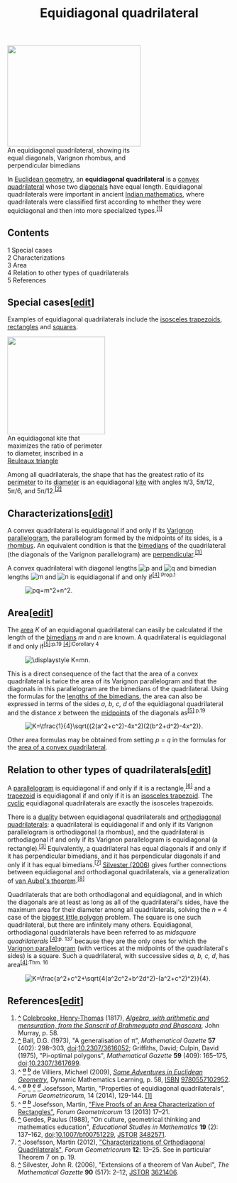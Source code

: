 ﻿---
lastrevid: 641881169
pageid: 35012663
canonicalurl: http://en.wikipedia.org/wiki/Equidiagonal_quadrilateral
title: Equidiagonal quadrilateral
editurl: http://en.wikipedia.org/w/index.php?title=Equidiagonal_quadrilateral&action=edit
length: 6691
contentmodel: wikitext
pagelanguage: en
touched: 2015-02-14T13:05:20Z
ns: 0
fullurl: http://en.wikipedia.org/wiki/Equidiagonal_quadrilateral
---

<div class="thumb tright"><div class="thumbinner" style="width:302px;"><a href="/wiki/File:Equidiagonal_quadrilateral.svg" class="image"><img alt="" src="//upload.wikimedia.org/wikipedia/commons/thumb/c/cc/Equidiagonal_quadrilateral.svg/300px-Equidiagonal_quadrilateral.svg.png" width="300" height="228" class="thumbimage" srcset="//upload.wikimedia.org/wikipedia/commons/thumb/c/cc/Equidiagonal_quadrilateral.svg/450px-Equidiagonal_quadrilateral.svg.png 1.5x, //upload.wikimedia.org/wikipedia/commons/thumb/c/cc/Equidiagonal_quadrilateral.svg/600px-Equidiagonal_quadrilateral.svg.png 2x" data-file-width="385" data-file-height="292" /></a>  <div class="thumbcaption"><div class="magnify"><a href="/wiki/File:Equidiagonal_quadrilateral.svg" class="internal" title="Enlarge"></a></div>An  equidiagonal quadrilateral, showing its equal diagonals, Varignon rhombus, and perpendicular bimedians</div></div></div>
<p>In <a href="/wiki/Euclidean_geometry" title="Euclidean geometry">Euclidean geometry</a>, an <b>equidiagonal quadrilateral</b> is a <a href="/wiki/Convex_polygon" title="Convex polygon" class="mw-redirect">convex</a> <a href="/wiki/Quadrilateral" title="Quadrilateral">quadrilateral</a> whose two <a href="/wiki/Diagonal" title="Diagonal">diagonals</a> have equal length. Equidiagonal quadrilaterals were important in ancient <a href="/wiki/Indian_mathematics" title="Indian mathematics">Indian mathematics</a>, where quadrilaterals were classified first according to whether they were equidiagonal and then into more specialized types.<sup id="cite_ref-1" class="reference"><a href="#cite_note-1"><span>[</span>1<span>]</span></a></sup>
</p>
<div id="toc" class="toc"><div id="toctitle"><h2>Contents</h2></div>
<ul>
<li class="toclevel-1 tocsection-1"><a href="#Special_cases"><span class="tocnumber">1</span> <span class="toctext">Special cases</span></a></li>
<li class="toclevel-1 tocsection-2"><a href="#Characterizations"><span class="tocnumber">2</span> <span class="toctext">Characterizations</span></a></li>
<li class="toclevel-1 tocsection-3"><a href="#Area"><span class="tocnumber">3</span> <span class="toctext">Area</span></a></li>
<li class="toclevel-1 tocsection-4"><a href="#Relation_to_other_types_of_quadrilaterals"><span class="tocnumber">4</span> <span class="toctext">Relation to other types of quadrilaterals</span></a></li>
<li class="toclevel-1 tocsection-5"><a href="#References"><span class="tocnumber">5</span> <span class="toctext">References</span></a></li>
</ul>
</div>

<h2><span class="mw-headline" id="Special_cases">Special cases</span><span class="mw-editsection"><span class="mw-editsection-bracket">[</span><a href="/w/index.php?title=Equidiagonal_quadrilateral&amp;action=edit&amp;section=1" title="Edit section: Special cases">edit</a><span class="mw-editsection-bracket">]</span></span></h2>
<p>Examples of equidiagonal quadrilaterals include the <a href="/wiki/Isosceles_trapezoid" title="Isosceles trapezoid">isosceles trapezoids</a>, <a href="/wiki/Rectangle" title="Rectangle">rectangles</a> and <a href="/wiki/Square_(geometry)" title="Square (geometry)" class="mw-redirect">squares</a>.
</p>
<div class="thumb tright"><div class="thumbinner" style="width:222px;"><a href="/wiki/File:Reuleaux_kite.svg" class="image"><img alt="" src="//upload.wikimedia.org/wikipedia/commons/thumb/7/72/Reuleaux_kite.svg/220px-Reuleaux_kite.svg.png" width="220" height="220" class="thumbimage" srcset="//upload.wikimedia.org/wikipedia/commons/thumb/7/72/Reuleaux_kite.svg/330px-Reuleaux_kite.svg.png 1.5x, //upload.wikimedia.org/wikipedia/commons/thumb/7/72/Reuleaux_kite.svg/440px-Reuleaux_kite.svg.png 2x" data-file-width="363" data-file-height="363" /></a>  <div class="thumbcaption"><div class="magnify"><a href="/wiki/File:Reuleaux_kite.svg" class="internal" title="Enlarge"></a></div>An equidiagonal kite that maximizes the ratio of perimeter to diameter, inscribed in a <a href="/wiki/Reuleaux_triangle" title="Reuleaux triangle">Reuleaux triangle</a></div></div></div>
<p>Among all quadrilaterals, the shape that has the greatest ratio of its <a href="/wiki/Perimeter" title="Perimeter">perimeter</a> to its <a href="/wiki/Diameter" title="Diameter">diameter</a> is an equidiagonal <a href="/wiki/Kite_(geometry)" title="Kite (geometry)">kite</a> with angles π/3, 5π/12, 5π/6, and 5π/12.<sup id="cite_ref-2" class="reference"><a href="#cite_note-2"><span>[</span>2<span>]</span></a></sup>
</p>
<h2><span class="mw-headline" id="Characterizations">Characterizations</span><span class="mw-editsection"><span class="mw-editsection-bracket">[</span><a href="/w/index.php?title=Equidiagonal_quadrilateral&amp;action=edit&amp;section=2" title="Edit section: Characterizations">edit</a><span class="mw-editsection-bracket">]</span></span></h2>
<p>A convex quadrilateral is equidiagonal if and only if its <a href="/wiki/Varignon_parallelogram" title="Varignon parallelogram" class="mw-redirect">Varignon parallelogram</a>, the parallelogram formed by the midpoints of its sides, is a <a href="/wiki/Rhombus" title="Rhombus">rhombus</a>. An equivalent condition is that the <a href="/wiki/Quadrilateral#Special_line_segments" title="Quadrilateral">bimedians</a> of the quadrilateral  (the diagonals of the Varignon parallelogram) are <a href="/wiki/Perpendicular" title="Perpendicular">perpendicular</a>.<sup id="cite_ref-adventures_3-0" class="reference"><a href="#cite_note-adventures-3"><span>[</span>3<span>]</span></a></sup>
</p><p>A convex quadrilateral with diagonal lengths <img class="mwe-math-fallback-image-inline tex" alt="p" src="//upload.wikimedia.org/math/8/3/8/83878c91171338902e0fe0fb97a8c47a.png" /> and <img class="mwe-math-fallback-image-inline tex" alt="q" src="//upload.wikimedia.org/math/7/6/9/7694f4a66316e53c8cdd9d9954bd611d.png" /> and bimedian lengths <img class="mwe-math-fallback-image-inline tex" alt="m" src="//upload.wikimedia.org/math/6/f/8/6f8f57715090da2632453988d9a1501b.png" /> and <img class="mwe-math-fallback-image-inline tex" alt="n" src="//upload.wikimedia.org/math/7/b/8/7b8b965ad4bca0e41ab51de7b31363a1.png" /> is equidiagonal if and only if<sup id="cite_ref-J2014_4-0" class="reference"><a href="#cite_note-J2014-4"><span>[</span>4<span>]</span></a></sup><sup class="reference" style="white-space:nowrap;">:Prop.1</sup>
</p>
<dl><dd><img class="mwe-math-fallback-image-inline tex" alt="pq=m^2+n^2." src="//upload.wikimedia.org/math/f/5/0/f50a55f10b0be9aafd585af535064e02.png" /></dd></dl>
<h2><span class="mw-headline" id="Area">Area</span><span class="mw-editsection"><span class="mw-editsection-bracket">[</span><a href="/w/index.php?title=Equidiagonal_quadrilateral&amp;action=edit&amp;section=3" title="Edit section: Area">edit</a><span class="mw-editsection-bracket">]</span></span></h2>
<p>The <a href="/wiki/Area" title="Area">area</a> <i>K</i> of an equidiagonal quadrilateral can easily be calculated if the length of the <a href="/wiki/Quadrilateral#Special_line_segments" title="Quadrilateral">bimedians</a> <i>m</i> and <i>n</i> are known. A quadrilateral is equidiagonal if and only if<sup id="cite_ref-Josefsson_5-0" class="reference"><a href="#cite_note-Josefsson-5"><span>[</span>5<span>]</span></a></sup><sup class="reference" style="white-space:nowrap;">:p.19</sup> <sup id="cite_ref-J2014_4-1" class="reference"><a href="#cite_note-J2014-4"><span>[</span>4<span>]</span></a></sup><sup class="reference" style="white-space:nowrap;">:Corollary 4</sup>
</p>
<dl><dd><img class="mwe-math-fallback-image-inline tex" alt="\displaystyle K=mn." src="//upload.wikimedia.org/math/3/7/8/378820acc0dc6b8284fa4ae5449fb28f.png" /></dd></dl>
<p>This is a direct consequence of the fact that the area of a convex quadrilateral is twice the area of its Varignon parallelogram and that the diagonals in this parallelogram are the bimedians of the quadrilateral. Using the formulas for the <a href="/wiki/Quadrilateral#Bimedians" title="Quadrilateral">lengths of the bimedians</a>, the area can also be expressed in terms of the sides <i>a, b, c, d</i> of the equidiagonal quadrilateral and the distance <i>x</i> between the <a href="/wiki/Midpoint" title="Midpoint">midpoints</a> of the diagonals as<sup id="cite_ref-Josefsson_5-1" class="reference"><a href="#cite_note-Josefsson-5"><span>[</span>5<span>]</span></a></sup><sup class="reference" style="white-space:nowrap;">:p.19</sup>
</p>
<dl><dd><img class="mwe-math-fallback-image-inline tex" alt="K=\tfrac{1}{4}\sqrt{(2(a^2+c^2)-4x^2)(2(b^2+d^2)-4x^2)}." src="//upload.wikimedia.org/math/c/a/4/ca4b411268061275fa25665774d3efbf.png" /></dd></dl>
<p>Other area formulas may be obtained from setting <i>p</i> = <i>q</i> in the formulas for the <a href="/wiki/Quadrilateral#Area_of_a_convex_quadrilateral" title="Quadrilateral">area of a convex quadrilateral</a>.
</p>
<h2><span class="mw-headline" id="Relation_to_other_types_of_quadrilaterals">Relation to other types of quadrilaterals</span><span class="mw-editsection"><span class="mw-editsection-bracket">[</span><a href="/w/index.php?title=Equidiagonal_quadrilateral&amp;action=edit&amp;section=4" title="Edit section: Relation to other types of quadrilaterals">edit</a><span class="mw-editsection-bracket">]</span></span></h2>
<p>A <a href="/wiki/Parallelogram" title="Parallelogram">parallelogram</a> is equidiagonal if and only if it is a rectangle,<sup id="cite_ref-6" class="reference"><a href="#cite_note-6"><span>[</span>6<span>]</span></a></sup> and a <a href="/wiki/Trapezoid" title="Trapezoid">trapezoid</a> is equidiagonal if and only if it is an <a href="/wiki/Isosceles_trapezoid" title="Isosceles trapezoid">isosceles trapezoid</a>. The <a href="/wiki/Cyclic_quadrilateral" title="Cyclic quadrilateral">cyclic</a> equidiagonal quadrilaterals are exactly the isosceles trapezoids.
</p><p>There is a <a href="/wiki/Duality_(mathematics)" title="Duality (mathematics)">duality</a> between equidiagonal quadrilaterals and <a href="/wiki/Orthodiagonal_quadrilateral" title="Orthodiagonal quadrilateral">orthodiagonal quadrilaterals</a>: a quadrilateral is equidiagonal if and only if its Varignon parallelogram is orthodiagonal (a rhombus), and the quadrilateral is orthodiagonal if and only if its Varignon parallelogram is equidiagonal (a rectangle).<sup id="cite_ref-adventures_3-1" class="reference"><a href="#cite_note-adventures-3"><span>[</span>3<span>]</span></a></sup> Equivalently, a quadrilateral has equal diagonals if and only if it has perpendicular bimedians, and it has perpendicular diagonals if and only if it has equal bimedians.<sup id="cite_ref-7" class="reference"><a href="#cite_note-7"><span>[</span>7<span>]</span></a></sup> <a href="#CITEREFSilvester2006">Silvester (2006</a>) gives further connections between equidiagonal and orthodiagonal quadrilaterals, via a generalization of <a href="/wiki/Van_Aubel%27s_theorem" title="Van Aubel&#39;s theorem">van Aubel's theorem</a>.<sup id="cite_ref-8" class="reference"><a href="#cite_note-8"><span>[</span>8<span>]</span></a></sup>
</p><p>Quadrilaterals that are both orthodiagonal and equidiagonal, and in which the diagonals are at least as long as all of the quadrilateral's sides, have the maximum area for their diameter among all quadrilaterals, solving the <i>n</i>&#160;=&#160;4 case of the <a href="/wiki/Biggest_little_polygon" title="Biggest little polygon">biggest little polygon</a> problem. The square is one such quadrilateral, but there are infinitely many others. Equidiagonal, orthodiagonal quadrilaterals have been referred to as <i>midsquare quadrilaterals</i> 
<sup id="cite_ref-J2014_4-2" class="reference"><a href="#cite_note-J2014-4"><span>[</span>4<span>]</span></a></sup><sup class="reference" style="white-space:nowrap;">:p. 137</sup> because they are the only ones for which the <a href="/wiki/Varignon_parallelogram" title="Varignon parallelogram" class="mw-redirect">Varignon parallelogram</a> (with vertices at the midpoints of the quadrilateral's sides) is a square. Such a quadrilateral, with successive sides <i>a, b, c, d</i>, has area<sup id="cite_ref-J2014_4-3" class="reference"><a href="#cite_note-J2014-4"><span>[</span>4<span>]</span></a></sup><sup class="reference" style="white-space:nowrap;">:Thm. 16</sup>
</p>
<dl><dd><img class="mwe-math-fallback-image-inline tex" alt="K=\frac{a^2+c^2+\sqrt{4(a^2c^2+b^2d^2)-(a^2+c^2)^2}}{4}." src="//upload.wikimedia.org/math/6/b/2/6b204cce9f44c0415130da5ed099ad2d.png" /></dd></dl>
<h2><span class="mw-headline" id="References">References</span><span class="mw-editsection"><span class="mw-editsection-bracket">[</span><a href="/w/index.php?title=Equidiagonal_quadrilateral&amp;action=edit&amp;section=5" title="Edit section: References">edit</a><span class="mw-editsection-bracket">]</span></span></h2>
<div class="reflist" style="list-style-type: decimal;">
<ol class="references">
<li id="cite_note-1"><span class="mw-cite-backlink"><b><a href="#cite_ref-1">^</a></b></span> <span class="reference-text"><span id="CITEREFColebrooke1817" class="citation"><a href="/wiki/Henry_Thomas_Colebrooke" title="Henry Thomas Colebrooke">Colebrooke, Henry-Thomas</a> (1817), <a rel="nofollow" class="external text" href="http://books.google.com/books?id=ebZIAAAAcAAJ&amp;pg=PA58"><i>Algebra, with arithmetic and mensuration, from the Sanscrit of Brahmegupta and Bhascara</i></a>, John Murray, p.&#160;58</span><span title="ctx_ver=Z39.88-2004&amp;rfr_id=info%3Asid%2Fen.wikipedia.org%3AEquidiagonal+quadrilateral&amp;rft.au=Colebrooke%2C+Henry-Thomas&amp;rft.aufirst=Henry-Thomas&amp;rft.aulast=Colebrooke&amp;rft.btitle=Algebra%2C+with+arithmetic+and+mensuration%2C+from+the+Sanscrit+of+Brahmegupta+and+Bhascara&amp;rft.date=1817&amp;rft.genre=book&amp;rft_id=http%3A%2F%2Fbooks.google.com%2Fbooks%3Fid%3DebZIAAAAcAAJ%26pg%3DPA58&amp;rft.pages=58&amp;rft.pub=John+Murray&amp;rft_val_fmt=info%3Aofi%2Ffmt%3Akev%3Amtx%3Abook" class="Z3988"><span style="display:none;">&#160;</span></span>.</span>
</li>
<li id="cite_note-2"><span class="mw-cite-backlink"><b><a href="#cite_ref-2">^</a></b></span> <span class="reference-text"><span id="CITEREFBall1973" class="citation">Ball, D.G. (1973), "A generalisation of π", <i>Mathematical Gazette</i> <b>57</b> (402): 298–303, <a href="/wiki/Digital_object_identifier" title="Digital object identifier">doi</a>:<a rel="nofollow" class="external text" href="//dx.doi.org/10.2307%2F3616052">10.2307/3616052</a></span><span title="ctx_ver=Z39.88-2004&amp;rfr_id=info%3Asid%2Fen.wikipedia.org%3AEquidiagonal+quadrilateral&amp;rft.atitle=A+generalisation+of+%CF%80&amp;rft.au=Ball%2C+D.G.&amp;rft.aufirst=D.G.&amp;rft.aulast=Ball&amp;rft.date=1973&amp;rft.genre=article&amp;rft_id=info%3Adoi%2F10.2307%2F3616052&amp;rft.issue=402&amp;rft.jtitle=Mathematical+Gazette&amp;rft.pages=298-303&amp;rft_val_fmt=info%3Aofi%2Ffmt%3Akev%3Amtx%3Ajournal&amp;rft.volume=57" class="Z3988"><span style="display:none;">&#160;</span></span>; <span id="CITEREFGriffithsCulpin1975" class="citation">Griffiths, David; Culpin, David (1975), "Pi-optimal polygons", <i>Mathematical Gazette</i> <b>59</b> (409): 165–175, <a href="/wiki/Digital_object_identifier" title="Digital object identifier">doi</a>:<a rel="nofollow" class="external text" href="//dx.doi.org/10.2307%2F3617699">10.2307/3617699</a></span><span title="ctx_ver=Z39.88-2004&amp;rfr_id=info%3Asid%2Fen.wikipedia.org%3AEquidiagonal+quadrilateral&amp;rft.atitle=Pi-optimal+polygons&amp;rft.au=Culpin%2C+David&amp;rft.aufirst=David&amp;rft.au=Griffiths%2C+David&amp;rft.aulast=Griffiths&amp;rft.date=1975&amp;rft.genre=article&amp;rft_id=info%3Adoi%2F10.2307%2F3617699&amp;rft.issue=409&amp;rft.jtitle=Mathematical+Gazette&amp;rft.pages=165-175&amp;rft_val_fmt=info%3Aofi%2Ffmt%3Akev%3Amtx%3Ajournal&amp;rft.volume=59" class="Z3988"><span style="display:none;">&#160;</span></span>.</span>
</li>
<li id="cite_note-adventures-3"><span class="mw-cite-backlink">^ <a href="#cite_ref-adventures_3-0"><sup><i><b>a</b></i></sup></a> <a href="#cite_ref-adventures_3-1"><sup><i><b>b</b></i></sup></a></span> <span class="reference-text"><span id="CITEREFde_Villiers2009" class="citation">de Villiers, Michael (2009), <a rel="nofollow" class="external text" href="http://books.google.com/books?id=R7uCEqwsN40C&amp;pg=PA58"><i>Some Adventures in Euclidean Geometry</i></a>, Dynamic Mathematics Learning, p.&#160;58, <a href="/wiki/International_Standard_Book_Number" title="International Standard Book Number">ISBN</a>&#160;<a href="/wiki/Special:BookSources/9780557102952" title="Special:BookSources/9780557102952">9780557102952</a></span><span title="ctx_ver=Z39.88-2004&amp;rfr_id=info%3Asid%2Fen.wikipedia.org%3AEquidiagonal+quadrilateral&amp;rft.au=de+Villiers%2C+Michael&amp;rft.aufirst=Michael&amp;rft.aulast=de+Villiers&amp;rft.btitle=Some+Adventures+in+Euclidean+Geometry&amp;rft.date=2009&amp;rft.genre=book&amp;rft_id=http%3A%2F%2Fbooks.google.com%2Fbooks%3Fid%3DR7uCEqwsN40C%26pg%3DPA58&amp;rft.isbn=9780557102952&amp;rft.pages=58&amp;rft.pub=Dynamic+Mathematics+Learning&amp;rft_val_fmt=info%3Aofi%2Ffmt%3Akev%3Amtx%3Abook" class="Z3988"><span style="display:none;">&#160;</span></span>.</span>
</li>
<li id="cite_note-J2014-4"><span class="mw-cite-backlink">^ <a href="#cite_ref-J2014_4-0"><sup><i><b>a</b></i></sup></a> <a href="#cite_ref-J2014_4-1"><sup><i><b>b</b></i></sup></a> <a href="#cite_ref-J2014_4-2"><sup><i><b>c</b></i></sup></a> <a href="#cite_ref-J2014_4-3"><sup><i><b>d</b></i></sup></a></span> <span class="reference-text">Josefsson, Martin, "Properties of equidiagonal quadrilaterals",
<i>Forum Geometricorum</i>, 14 (2014), 129-144.  <a rel="nofollow" class="external autonumber" href="http://forumgeom.fau.edu/FG2014volume14/FG201412index.html">[1]</a> </span>
</li>
<li id="cite_note-Josefsson-5"><span class="mw-cite-backlink">^ <a href="#cite_ref-Josefsson_5-0"><sup><i><b>a</b></i></sup></a> <a href="#cite_ref-Josefsson_5-1"><sup><i><b>b</b></i></sup></a></span> <span class="reference-text">Josefsson, Martin, <a rel="nofollow" class="external text" href="http://forumgeom.fau.edu/FG2013volume13/FG201304.pdf">"Five Proofs of an Area Characterization of Rectangles"</a>, <i>Forum Geometricorum</i> 13 (2013) 17–21.</span>
</li>
<li id="cite_note-6"><span class="mw-cite-backlink"><b><a href="#cite_ref-6">^</a></b></span> <span class="reference-text"><span id="CITEREFGerdes1988" class="citation">Gerdes, Paulus (1988), "On culture, geometrical thinking and mathematics education", <i>Educational Studies in Mathematics</i> <b>19</b> (2): 137–162, <a href="/wiki/Digital_object_identifier" title="Digital object identifier">doi</a>:<a rel="nofollow" class="external text" href="//dx.doi.org/10.1007%2Fbf00751229">10.1007/bf00751229</a>, <a href="/wiki/JSTOR" title="JSTOR">JSTOR</a>&#160;<a rel="nofollow" class="external text" href="//www.jstor.org/stable/3482571">3482571</a></span><span title="ctx_ver=Z39.88-2004&amp;rfr_id=info%3Asid%2Fen.wikipedia.org%3AEquidiagonal+quadrilateral&amp;rft.atitle=On+culture%2C+geometrical+thinking+and+mathematics+education&amp;rft.aufirst=Paulus&amp;rft.au=Gerdes%2C+Paulus&amp;rft.aulast=Gerdes&amp;rft.date=1988&amp;rft.genre=article&amp;rft_id=info%3Adoi%2F10.1007%2Fbf00751229&amp;rft.issue=2&amp;rft.jstor=3482571&amp;rft.jtitle=Educational+Studies+in+Mathematics&amp;rft.pages=137-162&amp;rft_val_fmt=info%3Aofi%2Ffmt%3Akev%3Amtx%3Ajournal&amp;rft.volume=19" class="Z3988"><span style="display:none;">&#160;</span></span>.</span>
</li>
<li id="cite_note-7"><span class="mw-cite-backlink"><b><a href="#cite_ref-7">^</a></b></span> <span class="reference-text"><span id="CITEREFJosefsson2012" class="citation">Josefsson, Martin (2012), <a rel="nofollow" class="external text" href="http://forumgeom.fau.edu/FG2012volume12/FG201202.pdf">"Characterizations of Orthodiagonal Quadrilaterals"</a>, <i>Forum Geometricorum</i> <b>12</b>: 13–25</span><span title="ctx_ver=Z39.88-2004&amp;rfr_id=info%3Asid%2Fen.wikipedia.org%3AEquidiagonal+quadrilateral&amp;rft.atitle=Characterizations+of+Orthodiagonal+Quadrilaterals&amp;rft.aufirst=Martin&amp;rft.au=Josefsson%2C+Martin&amp;rft.aulast=Josefsson&amp;rft.date=2012&amp;rft.genre=article&amp;rft_id=http%3A%2F%2Fforumgeom.fau.edu%2FFG2012volume12%2FFG201202.pdf&amp;rft.jtitle=Forum+Geometricorum&amp;rft.pages=13-25&amp;rft_val_fmt=info%3Aofi%2Ffmt%3Akev%3Amtx%3Ajournal&amp;rft.volume=12" class="Z3988"><span style="display:none;">&#160;</span></span>. See in particular Theorem 7 on p. 19.</span>
</li>
<li id="cite_note-8"><span class="mw-cite-backlink"><b><a href="#cite_ref-8">^</a></b></span> <span class="reference-text"><span id="CITEREFSilvester2006" class="citation">Silvester, John R. (2006), "Extensions of a theorem of Van Aubel", <i>The Mathematical Gazette</i> <b>90</b> (517): 2–12, <a href="/wiki/JSTOR" title="JSTOR">JSTOR</a>&#160;<a rel="nofollow" class="external text" href="//www.jstor.org/stable/3621406">3621406</a></span><span title="ctx_ver=Z39.88-2004&amp;rfr_id=info%3Asid%2Fen.wikipedia.org%3AEquidiagonal+quadrilateral&amp;rft.atitle=Extensions+of+a+theorem+of+Van+Aubel&amp;rft.aufirst=John+R.&amp;rft.aulast=Silvester&amp;rft.au=Silvester%2C+John+R.&amp;rft.date=2006&amp;rft.genre=article&amp;rft.issue=517&amp;rft.jstor=3621406&amp;rft.jtitle=The+Mathematical+Gazette&amp;rft.pages=2-12&amp;rft_val_fmt=info%3Aofi%2Ffmt%3Akev%3Amtx%3Ajournal&amp;rft.volume=90" class="Z3988"><span style="display:none;">&#160;</span></span>.</span>
</li>
</ol></div>
